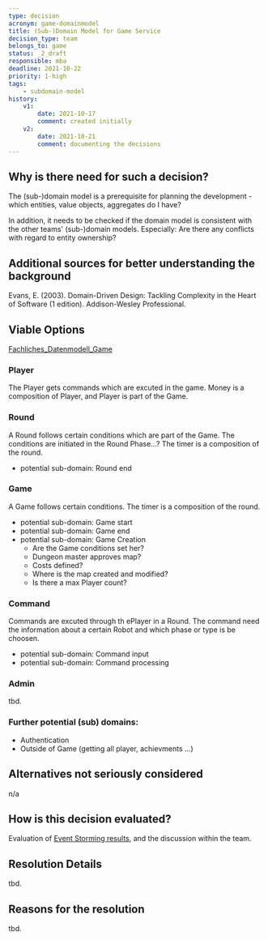 ```yaml
---
type: decision
acronym: game-domainmodel
title: (Sub-)Domain Model for Game Service
decision_type: team
belongs_to: game
status: _2_draft
responsible: mba
deadline: 2021-10-22
priority: 1-high
tags: 
    - subdomain-model
history:
    v1:
        date: 2021-10-17
        comment: created initially
    v2:
        date: 2021-10-21
        comment: documenting the decisions
---
```


## Why is there need for such a decision?

The (sub-)domain model is a prerequisite for planning the development - which entities, value objects, aggregates 
do I have? 

In addition, it needs to be checked if the domain model is consistent with the other teams' (sub-)domain models.
Especially: Are there any conflicts with regard to entity ownership?

## Additional sources for better understanding the background

Evans, E. (2003). Domain-Driven Design: Tackling Complexity in the Heart of Software (1 edition). 
Addison-Wesley Professional.

## Viable Options

[Fachliches_Datenmodell_Game](./images/Fachliches_Datenmodell_Game.jpg)

### Player
The Player gets commands which are excuted in the game. Money is a composition of Player, 
and Player is part of the Game.

### Round
A Round follows certain conditions which are part of the Game. The conditions are initiated in the Round Phase...?
The timer is a composition of the round.
- potential sub-domain: Round end

### Game
A Game follows certain conditions. The timer is a composition of the round.
- potential sub-domain: Game start
- potential sub-domain: Game end
- potential sub-domain: Game Creation  
    + Are the Game conditions set her?
    + Dungeon master approves map?
    + Costs defined?
    + Where is the map created and modified?
    + Is there a max Player count?
    
### Command
Commands are excuted through th ePlayer in a Round. The command need the information about a certain Robot and which
phase or type is be choosen.
- potential sub-domain: Command input
- potential sub-domain: Command processing

### Admin 
tbd.

### Further potential (sub) domains:
- Authentication
- Outside of Game (getting all player, achievments ...)

## Alternatives not seriously considered

n/a

## How is this decision evaluated?

Evaluation of [Event Storming results](https://miro.com/app/board/o9J_lsQV7ZA=/), and the discussion within the team.
 
## Resolution Details

tbd.

## Reasons for the resolution

tbd.
